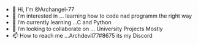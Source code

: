 - 👋 Hi, I’m @Archangel-77
- 👀 I’m interested in ... learning how to code nad programm the right way
- 🌱 I’m currently learning ...C and Python
- 💞️ I’m looking to collaborate on ... University Projects Mostly
- 📫 How to reach me ...Archdevil77#8675 its my Discord

<!---
Archangel-77/Archangel-77 is a ✨ special ✨ repository because its `README.md` (this file) appears on your GitHub profile.
You can click the Preview link to take a look at your changes.
--->
